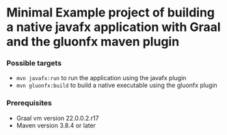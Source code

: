 # Minimal Example project of building a native javafx application with Graal and the gluonfx maven plugin

### Possible targets
- `mvn javafx:run` to run the application using the javafx plugin
- `mvn gluonfx:build` to build a native executable using the gluonfx plugin

### Prerequisites
- Graal vm version 22.0.0.2.r17 
- Maven version 3.8.4 or later

